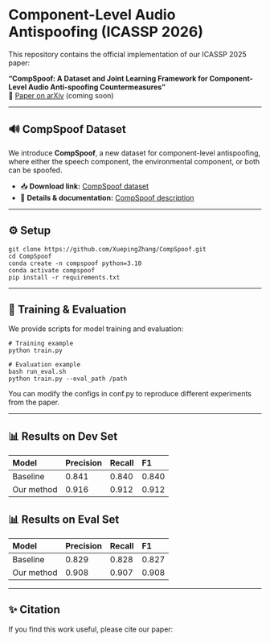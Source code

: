 # &#x20;Component-Level Audio Antispoofing (ICASSP 2026)

This repository contains the official implementation of our ICASSP 2025 paper:

**“**CompSpoof: A Dataset and Joint Learning Framework for Component-Level Audio Anti-spoofing Countermeasures**”**\
📄 [Paper on arXiv](https://arxiv.org/abs/xxxx.xxxxx) (coming soon)

***

## 🔊 CompSpoof Dataset

We introduce **CompSpoof**, a new dataset for component-level antispoofing, where either the speech component, the environmental component, or both can be spoofed.

*   📥 **Download link:** [CompSpoof dataset](https://your-dataset-link.com/)
*   📖 **Details & documentation:** [CompSpoof description](https://your-dataset-doc-link.com/)

***

## ⚙️ Setup

```
git clone https://github.com/XuepingZhang/CompSpoof.git
cd CompSpoof
conda create -n compspoof python=3.10
conda activate compspoof
pip install -r requirements.txt

```

***

## 🚀 Training & Evaluation

We provide scripts for model training and evaluation:

    # Training example
    python train.py

    # Evaluation example
    bash run_eval.sh
    python train.py --eval_path /path

You can modify the configs in conf.py to reproduce different experiments from the paper.

***

## 📊 Results on Dev Set

| Model      | Precision | Recall | F1     |
| :--------- | :-------- | :----- | :----- |
| Baseline   | 0.841     | 0.840  | 0.840  |
| Our method | 0.916     | 0.912  | 0.912  |

## 📊 Results on Eval Set

| Model      | Precision | Recall | F1    |
| :--------- | :-------- | :----- | :---- |
| Baseline   | 0.829     | 0.828  | 0.827 |
| Our method | 0.908     |  0.907 | 0.908 |

***

## ✨ Citation

If you find this work useful, please cite our paper:

```


```

